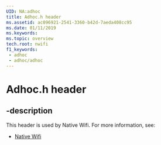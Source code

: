 ```yaml
---
UID: NA:adhoc
title: Adhoc.h header
ms.assetid: ac096921-2541-3360-b42d-7aeda408cc95
ms.date: 01/11/2019
ms.keywords: 
ms.topic: overview
tech.root: nwifi
f1_keywords:
 - adhoc
 - adhoc/adhoc
---
```


# Adhoc.h header


## -description

This header is used by Native Wifi. For more information, see:

- [Native Wifi](../_nwifi/index.md)

